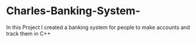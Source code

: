 # Charles-Banking-System-
In this Project I created a banking system for people to make accounts and track them in C++ 

